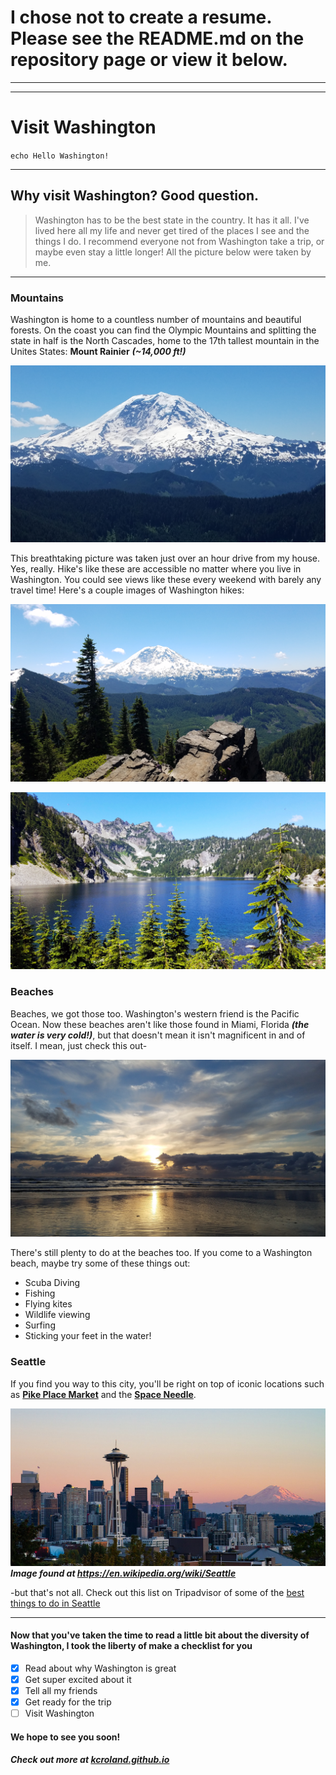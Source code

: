 # I chose not to create a resume. Please see the README.md on the repository page or view it below.

---
---

# Visit Washington

`echo Hello Washington!`

---

## Why visit Washington? Good question.
> Washington has to be the best state in the country. It has it all. I've lived here all my life and never get tired of the places I see and the things I do. I recommend everyone not from Washington take a trip, or maybe even stay a little longer! All the picture below were taken by me.

---

### Mountains
Washington is home to a countless number of mountains and beautiful forests. On the coast you can find the Olympic Mountains and splitting the state in half is the North Cascades, home to the 17th tallest mountain in the Unites States: __Mount Rainier__ ***(~14,000 ft!)***

![Mount Rainier](img/rainier.jpg)

This breathtaking picture was taken just over an hour drive from my house. Yes, really. Hike's like these are accessible no matter where you live in Washington. You could see views like these every weekend with barely any travel time! Here's a couple images of Washington hikes:

![Summit Lake and Mount Rainier](img/hike.jpg)

![Snow Lake](img/snow-lake.jpg)

### Beaches
Beaches, we got those too. Washington's western friend is the Pacific Ocean. Now these beaches aren't like those found in Miami, Florida ***(the water is very cold!)***, but that doesn't mean it isn't magnificent in and of itself. I mean, just check this out-

![Beach](img/beach.jpg)

There's still plenty to do at the beaches too. If you come to a Washington beach, maybe try some of these things out:
- Scuba Diving
- Fishing
- Flying kites
- Wildlife viewing
- Surfing
- Sticking your feet in the water!

### Seattle
If you find you way to this city, you'll be right on top of iconic locations such as __[Pike Place Market](http://pikeplacemarket.org/)__ and the __[Space Needle](https://www.spaceneedle.com/)__.

![Seattle](img/seattle.jpg)
***Image found at https://en.wikipedia.org/wiki/Seattle***

-but that's not all. Check out this list on Tripadvisor of some of the [best things to do in Seattle](https://www.tripadvisor.com/Attractions-g60878-Activities-Seattle_Washington.html)

---
#### Now that you've taken the time to read a little bit about the diversity of Washington, I took the liberty of make a checklist for you

- [x] Read about why Washington is great
- [x] Get super excited about it
- [x] Tell all my friends
- [x]  Get ready for the trip
- [ ] Visit Washington

#### We hope to see you soon!
##### ***Check out more at [kcroland.github.io](https://kcroland.github.io/)***
